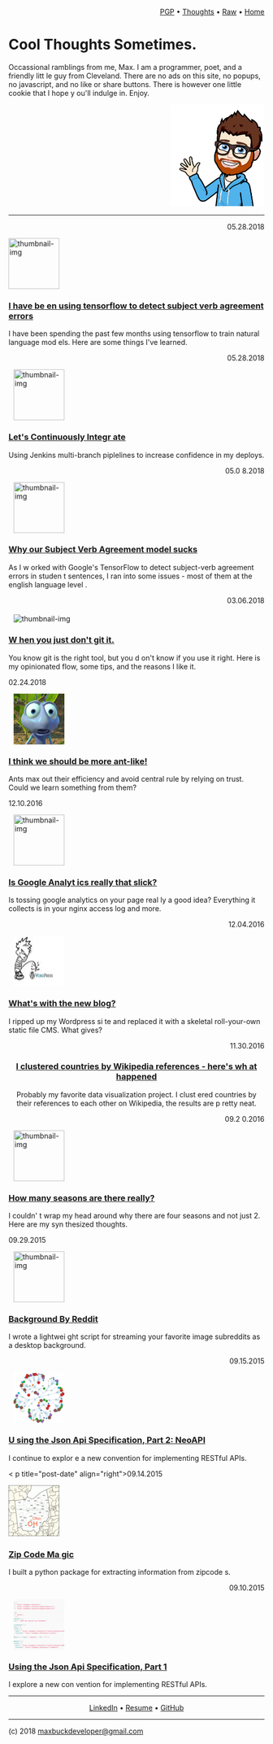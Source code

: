 


<p align=right>
  <a href='maxwellbuck.pub'>PGP</a>
  •
  <a href='fb-highlights.html'>Thoughts</a>
  •
  <a href=INDEX.md>Raw</a>
  •
  <a href='index.html'>Home</a>
  
</p>







# Cool Thoughts Sometimes.

Occassional ramblings from me, Max. I am a programmer, poet, and a friendly litt
le guy from Cleveland.  There are no ads on this site, no popups, no javascript,
 and no like or share buttons.  There is however one little cookie that I hope y
ou'll indulge in. Enjoy. 

<p align="right"><img src="static/hi.png" height="200"></p>


---


<div class="cxx5"> <p title="post-date" align="right">05.28.2018</p> <img title=
"thumbnail-img" align="middle" src="thumbs/sva2.jpg" width="100" height="100" hs
pace="10" style="max-width:100%;"> <h3><a href="lets-talk-pretty.html">I have be
en using tensorflow to detect subject verb agreement errors </a></h3> <p>I have 
been spending the past few months using tensorflow to train natural language mod
els. Here are some things I've learned.</p> </div><div class="cxx5"> <p title="p
ost-date" align="right">05.28.2018</p> <img title="thumbnail-img" align="middle"
 src="thumbs/jenkins.png" width="100" height="100" hspace="10" style="max-width:
100%;"> <h3><a href="lets-continuously-integrate.html">Let's Continuously Integr
ate</a></h3> <p>Using Jenkins multi-branch piplelines to increase confidence in 
my deploys.</p> </div><div class="cxx5"> <p title="post-date" align="right">05.0
8.2018</p> <img title="thumbnail-img" align="middle" src="thumbs/sva.jpg" width=
"100" height="100" hspace="10" style="max-width:100%;"> <h3><a href="why-our-sva
-model-sucks.html">Why our Subject Verb Agreement model sucks</a></h3> <p>As I w
orked with Google's TensorFlow to detect subject-verb agreement errors in studen
t sentences, I ran into some issues - most of them at the english language level
.</p> </div><div class="cxx5"> <p title="post-date" align="right">03.06.2018</p>
 <img title="thumbnail-img" align="middle" src="thumbs/git.png" width="100" heig
ht="100" hspace="10" style="max-width:100%;"> <h3><a href="i-dont-git-it.html">W
hen you just don't git it.</a></h3> <p>You know git is the right tool, but you d
on't know if you use it right.  Here is my opinionated flow, some tips, and the 
reasons I like it.</p> </div><div class="cxx5"> <p title="post-date" align="righ
t">02.24.2018</p> <img title="thumbnail-img" align="middle" src="thumbs/ant.png"
 width="100" height="100" hspace="10" style="max-width:100%;"> <h3><a href="welc
ome-to-the-ant-hill.html">I think we should be more ant-like!  </a></h3> <p>Ants
 max out their efficiency and avoid central rule by relying on trust.  Could we 
learn something from them?</p> </div><div class="cxx5"> <p title="post-date" ali
gn="right">12.10.2016</p> <img title="thumbnail-img" align="middle" src="thumbs/
Google-Big-Brother.png" width="100" height="100" hspace="10" style="max-width:10
0%;"> <h3><a href="google-analytics-aint-that-slick-homie.html">Is Google Analyt
ics really that slick?</a></h3> <p>Is tossing google analytics on your page real
ly a good idea? Everything it collects is in your nginx access log and more.</p>
 </div><div class="cxx5"> <p title="post-date" align="right">12.04.2016</p> <img
 title="thumbnail-img" align="middle" src="thumbs/fuck-wordpress.jpg" width="100
" height="100" hspace="10" style="max-width:100%;"> <h3><a href="whats-with-the-
new-blog.html">What's with the new blog?</a></h3> <p>I ripped up my Wordpress si
te and replaced it with a skeletal roll-your-own static file CMS. What gives?</p
> </div><div class="cxx5"> <p title="post-date" align="right">11.30.2016</p> <im
g title="thumbnail-img" align="middle" src="thumbs/countries-of-the-world.jpg" w
idth="100" height="100" hspace="10" style="max-width:100%;"> <h3><a href="countr
ies-by-wikipedia.html">I clustered countries by Wikipedia references - here's wh
at happened</a></h3> <p>Probably my favorite data visualization project. I clust
ered countries by their references to each other on Wikipedia, the results are p
retty neat.</p> </div><div class="cxx5"> <p title="post-date" align="right">09.2
0.2016</p> <img title="thumbnail-img" align="middle" src="thumbs/seasons-ftimage
.jpg" width="100" height="100" hspace="10" style="max-width:100%;"> <h3><a href=
"how-many-seasons.html">How many seasons are there really?</a></h3> <p>I couldn'
t wrap my head around why there are four seasons and not just 2. Here are my syn
thesized thoughts.</p> </div><div class="cxx5"> <p title="post-date" align="righ
t">09.29.2015</p> <img title="thumbnail-img" align="middle" src="thumbs/redditap
i.png" width="100" height="100" hspace="10" style="max-width:100%;"> <h3><a href
="background-by-reddit.html">Background By Reddit</a></h3> <p>I wrote a lightwei
ght script for streaming your favorite image subreddits as a desktop background.
</p> </div><div class="cxx5"> <p title="post-date" align="right">09.15.2015</p> 
<img title="thumbnail-img" align="middle" src="thumbs/graphdb.png" width="100" h
eight="100" hspace="10" style="max-width:100%;"> <h3><a href="json-api-2.html">U
sing the Json Api Specification, Part 2: NeoAPI</a></h3> <p>I continue to explor
e a new convention for implementing RESTful APIs.</p> </div><div class="cxx5"> <
p title="post-date" align="right">09.14.2015</p> <img title="thumbnail-img" alig
n="middle" src="thumbs/ohio-3-digit-zip-code-map.gif" width="100" height="100" h
space="10" style="max-width:100%;"> <h3><a href="zipcode-magic.html">Zip Code Ma
gic</a></h3> <p>I built a python package for extracting information from zipcode
s.</p> </div><div class="cxx5"> <p title="post-date" align="right">09.10.2015</p
> <img title="thumbnail-img" align="middle" src="thumbs/jsonapiftimage.png" widt
h="100" height="100" hspace="10" style="max-width:100%;"> <h3><a href="json-api-
1.html">Using the Json Api Specification, Part 1</a></h3> <p>I explore a new con
vention for implementing RESTful APIs.</p> </div>





---

<p align=center>
  <a href='https://www.linkedin.com/pub/max-buck/8b/5b8/a9'>LinkedIn</a>
  •
  <a href='resume.html'>Resume</a>
  •
  <a href='https://github.com/buckmaxwell'>GitHub</a>

</p>

---

(c) 2018 maxbuckdeveloper@gmail.com
